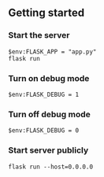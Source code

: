 ## Getting started

### Start the server

```
$env:FLASK_APP = "app.py"
flask run
```

### Turn on debug mode
```
$env:FLASK_DEBUG = 1
```

### Turn off debug mode
```
$env:FLASK_DEBUG = 0
```

### Start server publicly
```
flask run --host=0.0.0.0
```